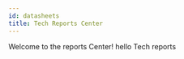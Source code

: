 ```yaml
---
id: datasheets
title: Tech Reports Center
---
```


Welcome to the reports Center!
hello Tech reports